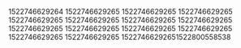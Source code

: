 1522746629264
1522746629265
1522746629265
1522746629265
1522746629265
1522746629265
1522746629265
1522746629265
1522746629265
1522746629265
1522746629265
1522746629265
1522746629265
1522746629265
15227466292651522800558538